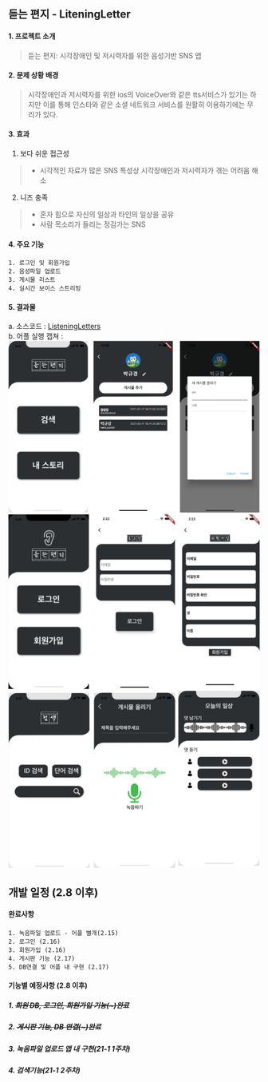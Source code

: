 ## 듣는 편지 - LiteningLetter
#### 1. 프로젝트 소개
> 듣는 편지: 시각장애인 및 저시력자를 위한 음성기반 SNS 앱
#### 2. 문제 상황 배경
> 시각장애인과 저시력자를 위한 ios의 VoiceOver와 같은 tts서비스가 있기는 하지만 이를 통해 인스타와 같은 소셜 네트워크 서비스를 원활히 이용하기에는 무리가 있다.

#### 3. 효과
1) 보다 쉬운 접근성
> - 시각적인 자료가 많은 SNS 특성상 시각장애인과 저시력자가 겪는 어려움 해소
2) 니즈 충족
> - 혼자 힘으로 자신의 일상과 타인의 일상을 공유
> - 사람 목소리가 들리는 정감가는 SNS

#### 4. 주요 기능
    1. 로그인 및 회원가입
    2. 음성파일 업로드
    3. 게시물 리스트
    4. 실시간 보이스 스트리밍
    
#### 5. 결과물
a. 소스코드 : [ListeningLetters](https://github.com/Ohgyuchan/MarkMakers/tree/master/ex_widget)  
b. 어플 실행 캡쳐 :
![title](./assets/images/mm_img/LL1.png)  
![title](./assets/images/mm_img/LL2.png)  
![title](./assets/images/mm_img/LL3.png)  

## 개발 일정 (2.8 이후)

#### 완료사항
    1. 녹음파일 업로드 - 어플 별개(2.15)
    2. 로그인 (2.16)
    3. 회원가입 (2.16)
    4. 게시판 기능 (2.17)
    5. DB연결 및 어플 내 구현 (2.17)


#### 기능별 예정사항 (2.8 이후)
##### 1. ~~회원 DB, 로그인, 회원가입 기능(~)완료~~
##### 2. ~~게시판 기능, DB 연결(~)완료~~
##### 3. 녹음파일 업로드 앱 내 구현(21-1 1주차)
##### 4. 검색기능(21-1 2주차)

